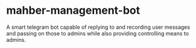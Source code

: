 # mahber-management-bot
A smart telegram bot capable of replying to and recording user messages and passing on those to admins while also providing controlling means to admins.
